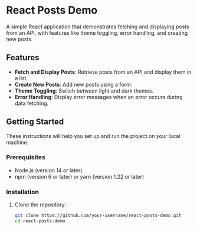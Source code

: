 # React Posts Demo

A simple React application that demonstrates fetching and displaying posts from an API, with features like theme toggling, error handling, and creating new posts.

## Features

- **Fetch and Display Posts**: Retrieve posts from an API and display them in a list.
- **Create New Posts**: Add new posts using a form.
- **Theme Toggling**: Switch between light and dark themes.
- **Error Handling**: Display error messages when an error occurs during data fetching.

## Getting Started

These instructions will help you set up and run the project on your local machine.

### Prerequisites

- Node.js (version 14 or later)
- npm (version 6 or later) or yarn (version 1.22 or later)

### Installation

1. Clone the repository:
   ```bash
   git clone https://github.com/your-username/react-posts-demo.git
   cd react-posts-demo
